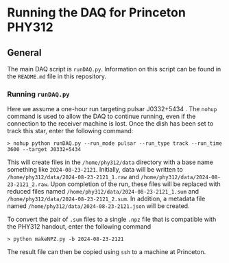# Running the DAQ for Princeton PHY312 

## General 
The main DAQ script is `runDAQ.py`.  Information on this script can
be found in the `README.md` file in this repository.  

### Running `runDAQ.py` 

Here we assume a one-hour run targeting pulsar J0332+5434 .  The `nohup` 
command is used to allow the DAQ to continue running, even if the connection
to the receiver machine is lost.  Once
the dish has been set to track this star, enter the following command:

`> nohup python runDAQ.py --run_mode pulsar --run_type track --run_time 3600 --target J0332+5434 `

This will create files in the `/home/phy312/data` directory with a base name something 
like `2024-08-23-2121`.  Initially, data will be written to `/home/phy312/data/2024-08-23-2121_1.raw`
and `/home/phy312/data/2024-08-23-2121_2.raw`.   Upon completion of the run, these files will 
be replaced with reduced files named `/home/phy312/data/2024-08-23-2121_1.sum`
and `/home/phy312/data/2024-08-23-2121_2.sum`.    In addition, a metadata file named 
`/home/phy312/data/2024-08-23-2121.json` will be created.  

To convert the pair of `.sum` files to a single `.npz` file that is compatible 
with the PHY312 handout, enter the following command

`> python makeNPZ.py -b 2024-08-23-2121` 

The result file can then be copied using `ssh` to a machine at Princeton.



